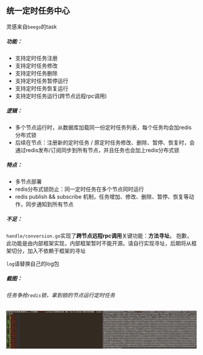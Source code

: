 ## 统一定时任务中心
灵感来自`beego`的task

##### 功能：
+ 支持定时任务注册
+ 支持定时任务修改
+ 支持定时任务删除
+ 支持定时任务暂停运行
+ 支持定时任务恢复运行
+ 支持定时任务运行(跨节点远程rpc调用)

##### 逻辑：
+ 多个节点运行时，从数据库加载同一份定时任务列表，每个任务均会加redis分布式锁
+ 后续在节点：注册新的定时任务 / 原定时任务修改、删除、暂停、恢复时，会通过redis发布/订阅同步到所有节点，并且任务也会加上redis分布式锁

##### 特点：
+ 多节点部署
+ redis分布式锁防止：同一定时任务在多个节点同时运行
+ redis publish && subscribe 机制，任务增加、修改、删除、暂停、恢复等动作，同步通知到所有节点

##### 不足：
`handle/conversion.go`实现了**跨节点远程rpc调用**关键功能：**方法寻址**。
抱歉，此功能是由内部框架实现，内部框架暂时不能开源。请自行实现寻址，后期将从框架切分，加入不依赖于框架的寻址

`log`请替换自己的log包

##### 截图：
###### 任务争抢`redis`锁，拿到锁的节点运行定时任务
![Alt text](https://github.com/shenping1916/cronservice/blob/master/images/1537933646132.jpg)
  